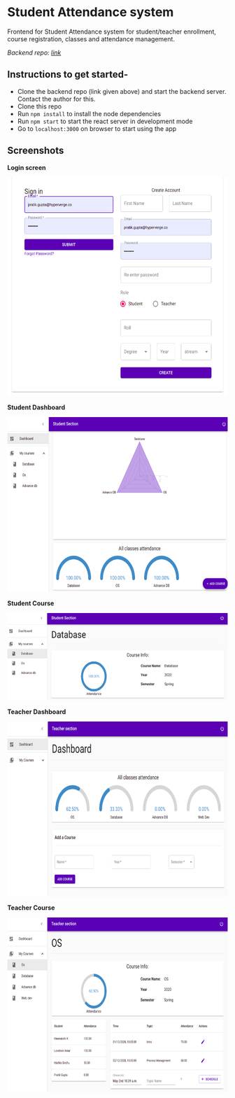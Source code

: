 # Student Attendance system

Frontend for Student Attendance system for student/teacher enrollment, course registration, classes and attendance management.

_Backend repo: [link](https://github.com/pratikg1999/attendance-system-backend)_

## Instructions to get started-
* Clone the backend repo (link given above) and start the backend server. Contact the author for this.
* Clone this repo
* Run `npm install` to install the node dependencies
* Run `npm start` to start the react server in development mode
* Go to `localhost:3000` on browser to start using the app

## Screenshots
**Login screen**

<img src="screenshots/login.png" width="600" height="500"/>

**Student Dashboard**

<img src="screenshots/studentDashboard.png" width="600" height="400"/>

**Student Course**

<img src="screenshots/studentCourse.png" width="600" height="200"/>

**Teacher Dashboard**

<img src="screenshots/teacherDashboard.png" width="600" height="400"/>

**Teacher Course**

<img src="screenshots/teacherCourse.png" width="600" height="400"/>
